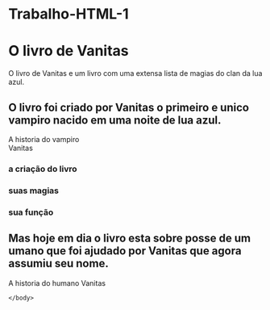 # Trabalho-HTML-1
<!DOCTYPE html>
<html>
    <head>
        <title>Vanitas no carte</title>
    </head>
    <body>
       <h1>O livro de Vanitas</h1>
       <p>O livro de Vanitas e um livro com uma extensa lista de magias do clan da lua azul.</p>
       <h2>O livro foi criado por Vanitas o primeiro e unico vampiro nacido em uma noite de lua azul.</h2>
       <p>A historia do vampiro <br> Vanitas</p>
       <h3>a criação do livro</h3>
       <h3>suas magias</h3>
       <h3>sua função</h3>
       <h2>Mas hoje em dia o livro esta sobre posse de um umano que foi ajudado por Vanitas que agora assumiu seu nome.</h2>
       <p>A historia do humano Vanitas</p>
       
    </body>
</html>
